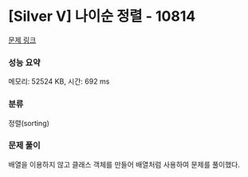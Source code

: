 # [Silver V] 나이순 정렬 - 10814 

[문제 링크](https://www.acmicpc.net/problem/10814) 

### 성능 요약

메모리: 52524 KB, 시간: 692 ms

### 분류

정렬(sorting)

### 문제 풀이

배열을 이용하지 않고 클래스 객체를 만들어 배열처럼 사용하여 문제를 풀이했다.
